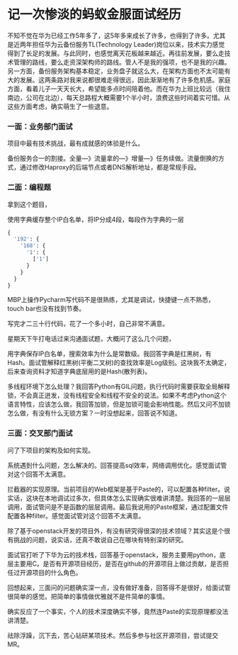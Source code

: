 # 记一次惨淡的蚂蚁金服面试经历

不知不觉在华为已经工作5年多了，这5年多来成长了许多，也得到了许多。尤其是近两年担任华为云备份服务TL(Technology Leader)岗位以来，技术实力感觉得到了长足的发展。与此同时，也感觉离天花板越来越近。再往前发展，要么走技术管理的路线，要么走资深架构师的路线。管人不是我的强项，也不是我的兴趣。另一方面，备份服务架构基本稳定，业务盘子就这么大，在架构方面也不太可能有大的发展。这两条路对我来说都很难走得很远，因此渐渐地有了许多危机感。家庭方面，看着儿子一天天长大，希望能多点时间陪着他。而在华为上班比较远（我住南边，公司在北边），每天总路程大概需要1个半小时，浪费这些时间着实可惜。从这些方面考虑，确实萌生了一些退意。

### 一面：业务部门面试

项目中最有技术挑战，最有成就感的体验是什么。

备份服务合一的割接。全量—》流量拿的—》增量—》任务续做。流量倒换的方式，通过修改Haproxy的后端节点或者DNS解析地址，都是常规手段。

### 二面：编程题

拿到这个题目，

使用字典缓存整个IP白名单，将IP分成4段，每段作为字典的一层

```python
{
  '192': {
    '168': {
      '1': {
        ['1']
      }
    }
  }
}
```

MBP上操作Pycharm写代码不是很熟练，尤其是调试，快捷键一点不熟悉，touch bar也没有找到节奏。

写完才二三十行代码，花了一个多小时，自己非常不满意。

星期天下午打电话过来沟通面试题，大概问了这么几个问题，

用字典保存IP白名单，搜索效率为什么是常数级。我回答字典是红黑树，有Hash。面试管解释红黑树(平衡二叉树)的查找效率是Log级别。这块我不太确定，后来查询资料才知道字典底层用的是Hash(散列表)。

多线程环境下怎么处理？我回答Python有GIL问题，执行代码时需要获取全局解释锁，不会真正迸发，没有线程安全和线程不安全的说法。如果不考虑Python这个语言特性，应该怎么做，我回答加锁，但是加锁可能会影响性能。然后又问不加锁怎么做，有没有什么无锁方案？一时没想起来，回答说不知道。

### 三面：交叉部门面试

问了下项目的架构及如何实现。

系统遇到什么问题，怎么解决的。回答提高sql效率，网络调用优化。感觉面试管对这个回答不太满意。

拦截器的实现原理。当前项目的Web框架是基于Paste的，可以配置各种filter。说实话，这块在本地调试过多次，但具体怎么实现确实很难讲清楚。我回答的一层层调用，面试管问是不是函数的层层调用。最后我说用的Paste框架，通过配置文件配置各种filter。感觉面试管对这个回答不太满意。

除了基于openstack开发的项目外，有没有研究得很深的技术领域？其实这是个很有挑战的问题，说实话，还真不敢说自己在哪块有特别深的研究。

面试官打听了下华为云的技术栈，回答基于openstack，服务主要用python，底层主要用C。是否有开源项目经历，是否在github的开源项目上做过贡献，是否担任过开源项目的什么角色。

回想起来，三面问的问题确实深一点，没有做好准备，回答得不是很好，给面试管很简单的感觉。把简单的事情做优雅就不是件简单的事情。

确实反应了一个事实，个人的技术深度确实不够，竟然连Paste的实现原理都没法讲清楚。

祛除浮躁，沉下去，苦心钻研某项技术。然后多参与社区开源项目，尝试提交MR。

